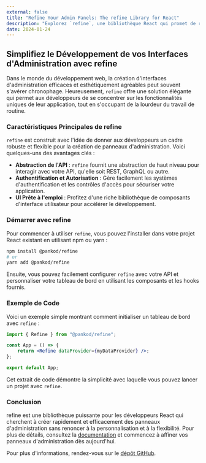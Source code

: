 ```yaml
---
external: false
title: "Refine Your Admin Panels: The refine Library for React"
description: "Explorez `refine`, une bibliothèque React qui promet de rationaliser et d'accélérer le développement de vos panneaux d'administration sans compromis sur la flexibilité."
date: 2024-01-24
---
```


## Simplifiez le Développement de vos Interfaces d'Administration avec refine

Dans le monde du développement web, la création d'interfaces d'administration efficaces et esthétiquement agréables peut souvent s'avérer chronophage. Heureusement, `refine` offre une solution élégante qui permet aux développeurs de se concentrer sur les fonctionnalités uniques de leur application, tout en s'occupant de la lourdeur du travail de routine.

### Caractéristiques Principales de refine

`refine` est construit avec l'idée de donner aux développeurs un cadre robuste et flexible pour la création de panneaux d'administration. Voici quelques-uns des avantages clés :

- **Abstraction de l'API** : `refine` fournit une abstraction de haut niveau pour interagir avec votre API, qu'elle soit REST, GraphQL ou autre.
- **Authentification et Autorisation** : Gère facilement les systèmes d'authentification et les contrôles d'accès pour sécuriser votre application.
- **UI Prête à l'emploi** : Profitez d'une riche bibliothèque de composants d'interface utilisateur pour accélérer le développement.

### Démarrer avec refine

Pour commencer à utiliser `refine`, vous pouvez l'installer dans votre projet React existant en utilisant npm ou yarn :

```bash
npm install @pankod/refine
# or
yarn add @pankod/refine
```

Ensuite, vous pouvez facilement configurer `refine` avec votre API et personnaliser votre tableau de bord en utilisant les composants et les hooks fournis.

### Exemple de Code

Voici un exemple simple montrant comment initialiser un tableau de bord avec `refine` :

```jsx
import { Refine } from "@pankod/refine";

const App = () => {
    return <Refine dataProvider={myDataProvider} />;
};

export default App;
```

Cet extrait de code démontre la simplicité avec laquelle vous pouvez lancer un projet avec `refine`.

### Conclusion

refine est une bibliothèque puissante pour les développeurs React qui cherchent à créer rapidement et efficacement des panneaux d'administration sans renoncer à la personnalisation et à la flexibilité. Pour plus de détails, consultez la [documentation](https://github.com/refinedev/refine) et commencez à affiner vos panneaux d'administration dès aujourd'hui.

Pour plus d'informations, rendez-vous sur le [dépôt GitHub](https://github.com/refinedev/refine).